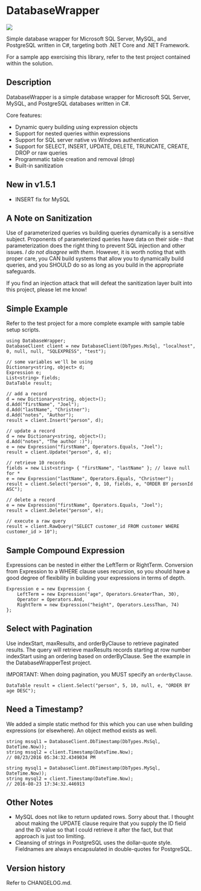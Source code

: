 # DatabaseWrapper

[![][nuget-img]][nuget]

[nuget]:     https://www.nuget.org/packages/DatabaseWrapper/
[nuget-img]: https://badge.fury.io/nu/Object.svg

Simple database wrapper for Microsoft SQL Server, MySQL, and PostgreSQL written in C#, targeting both .NET Core and .NET Framework.

For a sample app exercising this library, refer to the test project contained within the solution.

## Description

DatabaseWrapper is a simple database wrapper for Microsoft SQL Server, MySQL, and PostgreSQL databases written in C#.   

Core features:

- Dynamic query building using expression objects
- Support for nested queries within expressions
- Support for SQL server native vs Windows authentication
- Support for SELECT, INSERT, UPDATE, DELETE, TRUNCATE, CREATE, DROP or raw queries
- Programmatic table creation and removal (drop)
- Built-in sanitization

## New in v1.5.1

- INSERT fix for MySQL 

## A Note on Sanitization

Use of parameterized queries vs building queries dynamically is a sensitive subject.  Proponents of parameterized queries have data on their side - that parameterization does the right thing to prevent SQL injection and other issues.  *I do not disagree with them*.  However, it is worth noting that with proper care, you CAN build systems that allow you to dynamically build queries, and you SHOULD do so as long as you build in the appropriate safeguards.

If you find an injection attack that will defeat the sanitization layer built into this project, please let me know!

## Simple Example

Refer to the test project for a more complete example with sample table setup scripts.
```
using DatabaseWrapper;
DatabaseClient client = new DatabaseClient(DbTypes.MsSql, "localhost", 0, null, null, "SQLEXPRESS", "test");

// some variables we'll be using
Dictionary<string, object> d;
Expression e;
List<string> fields;
DataTable result;

// add a record
d = new Dictionary<string, object>();
d.Add("firstName", "Joel");
d.Add("lastName", "Christner");
d.Add("notes", "Author");
result = client.Insert("person", d);

// update a record
d = new Dictionary<string, object>();
d.Add("notes", "The author :)");
e = new Expression("firstName", Operators.Equals, "Joel"); 
result = client.Update("person", d, e);

// retrieve 10 records
fields = new List<string> { "firstName", "lastName" }; // leave null for *
e = new Expression("lastName", Operators.Equals, "Christner"); 
result = client.Select("person", 0, 10, fields, e, "ORDER BY personId ASC");

// delete a record
e = new Expression("firstName", Operators.Equals, "Joel"); 
result = client.Delete("person", e);

// execute a raw query
result = client.RawQuery("SELECT customer_id FROM customer WHERE customer_id > 10");
```

## Sample Compound Expression

Expressions can be nested in either the LeftTerm or RightTerm.  Conversion from Expression to a WHERE clause uses recursion, so you should have a good degree of flexibility in building your expressions in terms of depth.
```
Expression e = new Expression {
	LeftTerm = new Expression("age", Operators.GreaterThan, 30),
	Operator = Operators.And,
	RightTerm = new Expression("height", Operators.LessThan, 74)
};
```

## Select with Pagination

Use indexStart, maxResults, and orderByClause to retrieve paginated results.  The query will retrieve maxResults records starting at row number indexStart using an ordering based on orderByClause.  See the example in the DatabaseWrapperTest project.

IMPORTANT: When doing pagination, you MUST specify an ```orderByClause```.
```
DataTable result = client.Select("person", 5, 10, null, e, "ORDER BY age DESC");
```

## Need a Timestamp?

We added a simple static method for this which you can use when building expressions (or elsewhere).  An object method exists as well.
```
string mssql1 = DatabaseClient.DbTimestamp(DbTypes.MsSql, DateTime.Now));
string mssql2 = client.Timestamp(DateTime.Now);
// 08/23/2016 05:34:32.4349034 PM

string mysql1 = DatabaseClient.DbTimestamp(DbTypes.MySql, DateTime.Now));
string mysql2 = client.Timestamp(DateTime.Now);
// 2016-08-23 17:34:32.446913 
```

## Other Notes

- MySQL does not like to return updated rows.  Sorry about that.  I thought about making the UPDATE clause require that you supply the ID field and the ID value so that I could retrieve it after the fact, but that approach is just too limiting.
- Cleansing of strings in PostgreSQL uses the dollar-quote style.  Fieldnames are always encapsulated in double-quotes for PostgreSQL.

## Version history

Refer to CHANGELOG.md.
